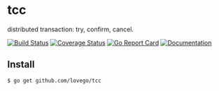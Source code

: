 # tcc
distributed transaction: try, confirm, cancel.

[![Build Status](https://github.com/lovego/tcc/actions/workflows/go.yml/badge.svg)](https://github.com/lovego/tcc/actions/workflows/go.yml)
[![Coverage Status](https://coveralls.io/repos/github/lovego/tcc/badge.svg?branch=master)](https://coveralls.io/github/lovego/tcc)
[![Go Report Card](https://goreportcard.com/badge/github.com/lovego/tcc)](https://goreportcard.com/report/github.com/lovego/tcc)
[![Documentation](https://pkg.go.dev/badge/github.com/lovego/tcc)](https://pkg.go.dev/github.com/lovego/tcc)

## Install
`$ go get github.com/lovego/tcc`


